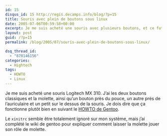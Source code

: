 ```yaml
---
id: 15
disqus_id: 15 http://regis.decamps.info/blog/?p=15
title: Souris avec plein de boutons sous linux
date: 2005-07-06T00:59:58+00:00
excerpt: Je me suis acheté une souris avec plusieurs boutons, et ce fut très simple à faire foncionner sous linux.
layout: post
guid: /?p=15
permalink: /blog/2005/07/souris-avec-plein-de-boutons-sous-linux/

dsq_thread_id:
  - "870146156"
categories:
  - Hightech
tags:
  - HOWTO
  - Linux
---
```

Je me suis acheté une souris Logitech MX 310.
J’ai les deux boutons classiques et la molette, ainsi qu’un bouton près du pouce, un autre près de l’auriculaire et un petit sur le dessus de la souris.
Je dois dire que ça fonctionne plutôt bien en suivant le [HOWTO de Gentoo](http://gentoo-wiki.com/HOWTO_Mouse_Nav_Buttons). 

Le `xinitrc` semble être totalement ignoré sur mon système, mais j’ai complété le wiki de gentoo pour expliquer comment laisser la molette jouer son rôle de molette.

